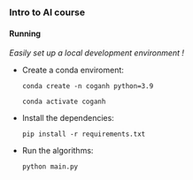### Intro to AI course

#### Running 
_Easily set up a local development environment !_
- Create a conda enviroment:

    `conda create -n coganh python=3.9`

    `conda activate coganh`
- Install the dependencies:

    `pip install -r requirements.txt`
- Run the algorithms:

    `python main.py`